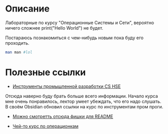 # Описание

Лабораторные по курсу "Операционные Системы и Сети", вероятно
ничего сложнее print("Hello World") не будет.

Постараюсь познакомиться с чем-нибудь новым пока буду его проходить.

```bash
man man #lol
```

# Полезные ссылки

* [Инструменты промышленной разработки CS HSE](https://www.youtube.com/watch?v=LGFMbSNEY20&list=PLEqoHzpnmTfBlJGjG_2QqKRrXG36TkjNB)

Отсюда наверно буду брать больше всего информации. Начало курса мне очень понравилось, лектор умеет убеждать, что его надо слушать.
В своём Obsidian обновил ссылки на курс по инструментам пром проги.

* [Можно смотретть отсюда фишки для README](https://github.com/tchapi/markdown-cheatsheet/blob/master/README.md)

* [Чей-то курс по операционкам](https://basis.gnulinux.pro/ru/latest/course.html)
